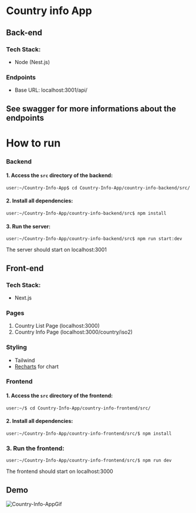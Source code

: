 # Country info App


## Back-end
### Tech Stack:
* Node (Nest.js)

### Endpoints
* Base URL: localhost:3001/api/

## See swagger for more informations about the endpoints


# How to run
### Backend
#### 1. Access the `src` directory of the backend:
```console
user:~/Country-Info-App$ cd Country-Info-App/country-info-backend/src/
```

#### 2. Install all dependencies:
```console
user:~/Country-Info-App/country-info-backend/src$ npm install
```

#### 3. Run the server:
```console
user:~/Country-Info-App/country-info-backend/src$ npm run start:dev
```

The server should start on localhost:3001


## Front-end
### Tech Stack:
* Next.js

### Pages
1. Country List Page (localhost:3000)
2. Country Info Page (localhost:3000/country/iso2)


### Styling
* Tailwind
* [Recharts](https://recharts.org/en-US/) for chart


### Frontend

#### 1. Access the `src` directory of the frontend:
```console
user:~/$ cd Country-Info-App/country-info-frontend/src/
```

#### 2. Install all dependencies:
```console
user:~/Country-Info-App/country-info-frontend/src/$ npm install
```

### 3. Run the frontend:
```console
user:~/Country-Info-App/country-info-frontend/src/$ npm run dev
```

The frontend should start on localhost:3000

## Demo
![Country-Info-AppGif](--)


